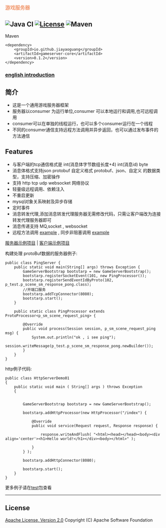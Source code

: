 ##   <font color=#f1986d size=3>游戏服务器</font>
![Java CI](https://github.com/jiayaoguang/gameserver/workflows/Java%20CI/badge.svg)
[![License](https://img.shields.io/badge/license-Apache%202-4EB1BA.svg)](https://www.apache.org/licenses/LICENSE-2.0.html)
![Maven](https://img.shields.io/maven-central/v/io.github.jiayaoguang/gameserver-core.svg)
------
Maven

    <dependency>
        <groupId>io.github.jiayaoguang</groupId>
        <artifactId>gameserver-core</artifactId>
        <version>0.1.2</version>
    </dependency>

### [english introduction](https://github.com/jiayaoguang/gameserver/blob/main/README_EN.md)

## 简介
* 这是一个通用游戏服务器框架
* 服务器以consumer 为运行单位,consumer 可以本地运行和调用,也可远程调用
* consumer可以在单独的线程运行，也可以多个consumer运行在一个线程
* 不同的consumer通信支持远程方法调用并异步返回，也可以通过发布事件的方法通信

## Features
* 与客户端的tcp通信格式是 int(消息体字节数组长度+4) int(消息id) byte[](消息体字节数组)
* 消息体格式支持json protobuf 自定义格式 protobuf、json、自定义 的数据类型，支持压缩、加密操作
* 支持 http tcp udp websocket 网络协议
* 轻量级远程调用、依赖注入
* 不重启更新
* mysql对象关系映射及异步存储
* 定时事件
* 消息转发代理,添加消息转发代理服务器无需修改代码，只需让客户端改为连接转发代理服务器即可
* 消息传递支持 MQ,socket , websocket
* 远程方法调用  [example](https://github.com/jiayaoguang/gameserver/blob/main/gameserver-test/src/main/java/org/jyg/gameserver/test/invoke/InvokeMethodHttpServerDemo01.java) , 同步非阻塞调用 [example](https://github.com/jiayaoguang/gameserver/blob/main/gameserver-test/src/main/java/org/jyg/gameserver/test/invoke/SyncInvokeMethodServerDemo01.java)



[服务器示例项目](https://github.com/jiayaoguang/gameserver/tree/main/gameserver-example) |
[客户端示例项目](https://github.com/jiayaoguang/gameclient)



构建处理 protoBuf数据的服务器例子:

    public class PingServer {
        public static void main(String[] args) throws Exception {
            GameServerBootstrap bootstarp = new GameServerBootstrap();
            bootstarp.registerSocketEvent(101, new PingProcessor());
            bootstarp.registerSendEventIdByProto(102, p_test.p_scene_sm_response_pong.class);
            //开端口服务
            bootstarp.addTcpConnector(8080);
            bootstarp.start();
        }
    
        public static class PingProcessor extends ProtoProcessor<p_sm_scene_request_ping> {
    
            @Override
            public void process(Session session, p_sm_scene_request_ping msg) {
                System.out.println("ok , i see ping");
                session.writeMessage(p_test.p_scene_sm_response_pong.newBuilder());
            }
        }
    }

http例子代码:

    public class HttpServerDemo01
    {
        public static void main ( String[] args ) throws Exception 
        {
        	
        	
        	GameServerBootstrap bootstarp = new GameServerBootstrap();
            
            bootstarp.addHttpProcessor(new HttpProcessor("/index") {
    			
    			@Override
    			public void service(Request request, Response response) {
    
    				response.writeAndFlush( "<html><head></head><body><div align='center'><h1>Hello world!</h1></div><body></html>" );
    				
    			}
    		} );
            
            bootstarp.addHttpConnector(8080);
            
            bootstarp.start();
        }
    }

更多例子请在[test](https://github.com/jiayaoguang/gameserver/tree/master/gameserver-test/src/main/java/org/jyg/gameserver/test)包查看

----------
## License
[Apache License, Version 2.0](http://www.apache.org/licenses/LICENSE-2.0.html) Copyright (C) Apache Software Foundation
	


